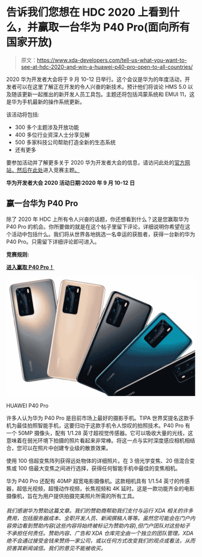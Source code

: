 # 告诉我们您想在 HDC 2020 上看到什么，并赢取一台华为 P40 Pro(面向所有国家开放)

> 原文：<https://www.xda-developers.com/tell-us-what-you-want-to-see-at-hdc-2020-and-win-a-huawei-p40-pro-open-to-all-countries/>

2020 华为开发者大会将于 9 月 10-12 日举行。这个会议是华为的年度活动，开发者可以在这里了解正在开发的令人兴奋的新技术。预计他们将谈论 HMS 5.0 以及随该更新一起推出的新开发人员工具包。主题还将包括鸿蒙系统和 EMUI 11，这是华为手机最新的操作系统更新。

该活动将包括:

*   300 多个主题涉及开放功能
*   400 多位行业资深人士分享见解
*   500 多家科技公司帮助打造全新的生态系统
*   还有更多

要参加活动并了解更多关于 2020 华为开发者大会的信息，请访问此处的[官方网站，然后在此处](https://developer.huawei.com/consumer/en/events/hdc2020/index.html?channelname=HuoDong7&ha_source=events)进入竞赛主题[。](https://forum.xda-developers.com/android/huawei-developers/tell-want-to-huawei-developer-t4155113)

**华为开发者大会 2020 活动日期:2020 年 9 月 10-12 日**

## **赢一台华为 P40 Pro**

除了 2020 年 HDC 上所有令人兴奋的话题，你还想看到什么？这是您赢取华为 P40 Pro 的机会。你所要做的就是在这个帖子里留下评论，详细说明你希望在这个活动中包括什么。我们将从世界各地挑选一名幸运的获胜者，获得一台新的华为 P40 Pro。只需留下详细评论即可进入。

**竞赛规则:**

[**进入赢取 P40 Pro！**](https://forum.xda-developers.com/android/huawei-developers/tell-want-to-huawei-developer-t4155113)

 <picture>![](img/ff923f9cffc6c5545090b118b1ee7744.png)</picture> 

HUAWEI P40 Pro

许多人认为华为 P40 Pro 是目前市场上最好的摄影手机。TIPA 世界奖提名这款手机为最佳拍照智能手机，这要归功于这款手机令人惊叹的拍照技术。P40 Pro 有一个 50MP 摄像头，配有 1/1.28 英寸超视觉传感器。它可以吸收大量的光线，这意味着在弱光环境下拍摄的照片看起来非常棒。将这一点与实时深度感应相机相结合，您可以在照片中创建专业级的散景效果。

使用 100 倍超变焦阵列获得远处物体的详细照片。在 3 倍光学变焦、20 倍混合变焦或 100 倍最大变焦之间进行选择，获得任何智能手机中最佳的变焦相机。

华为 P40 Pro 还配有 40MP 超宽电影摄像机。这款相机具有 1/1.54 英寸的传感器，超低光视频，超慢动作视频，长焦视频和 4K 延时。这是一款功能齐全的电影摄像机，旨在为用户提供拍摄完美照片所需的所有工具。

###### 我们感谢华为赞助这篇文章。我们的赞助商帮助我们支付与运行 XDA 相关的许多费用，包括服务器成本、全职开发人员、新闻撰稿人等等。虽然您可能会在门户内容旁边看到赞助内容(这些内容将始终被标记为赞助内容),但门户团队对这些帖子不承担任何责任。赞助内容、广告和 XDA 仓库完全由一个独立的团队管理。XDA 绝不会通过接受金钱来赞扬一家公司，或以任何方式改变我们的观点或看法，从而损害其新闻诚信。我们的意见不能被收买。